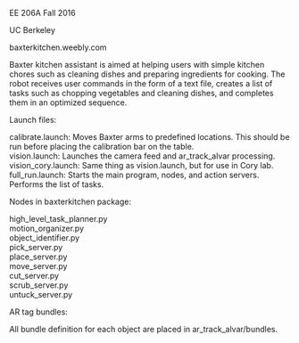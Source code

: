 EE 206A Fall 2016

UC Berkeley

baxterkitchen.weebly.com


Baxter kitchen assistant is aimed at helping users with simple kitchen chores such as cleaning dishes and preparing ingredients for cooking. The robot receives user commands in the form of a text file, creates a list of tasks such as chopping vegetables and cleaning dishes, and completes them in an optimized sequence. 


Launch files:

calibrate.launch: Moves Baxter arms to predefined locations. This should be run before placing the calibration bar on the table.  
vision.launch: Launches the camera feed and ar_track_alvar processing.  
vision_cory.launch: Same thing as vision.launch, but for use in Cory lab.  
full_run.launch: Starts the main program, nodes, and action servers. Performs the list of tasks.


Nodes in baxterkitchen package:

high_level_task_planner.py  
motion_organizer.py  
object_identifier.py  
pick_server.py  
place_server.py  
move_server.py  
cut_server.py  
scrub_server.py  
untuck_server.py  


AR tag bundles:

All bundle definition for each object are placed in ar_track_alvar/bundles.
